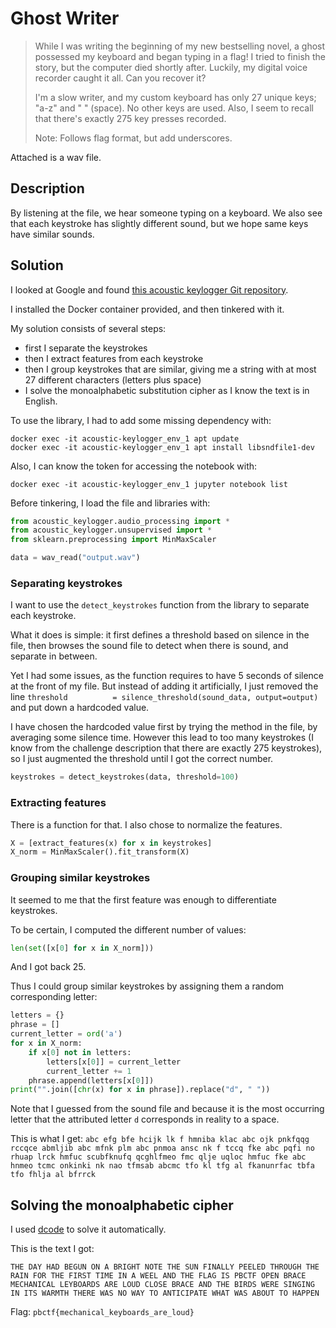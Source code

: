 # Ghost Writer

> While I was writing the beginning of my new bestselling novel, a ghost possessed my keyboard and began typing in a flag! I tried to finish the story, but the computer died shortly after. Luckily, my digital voice recorder caught it all. Can you recover it?
>
> I'm a slow writer, and my custom keyboard has only 27 unique keys; "a-z" and " " (space). No other keys are used. Also, I seem to recall that there's exactly 275 key presses recorded.
>
> Note: Follows flag format, but add underscores.

Attached is a wav file.

## Description

By listening at the file, we hear someone typing on a keyboard.
We also see that each keystroke has slightly different sound, but we hope same keys have similar sounds.

## Solution

I looked at Google and found [this acoustic keylogger Git repository](https://github.com/shoyo/acoustic-keylogger).

I installed the Docker container provided, and then tinkered with it.

My solution consists of several steps:
- first I separate the keystrokes
- then I extract features from each keystroke
- then I group keystrokes that are similar, giving me a string with at most 27 different characters (letters plus space)
- I solve the monoalphabetic substitution cipher as I know the text is in English.

To use the library, I had to add some missing dependency with:
```
docker exec -it acoustic-keylogger_env_1 apt update
docker exec -it acoustic-keylogger_env_1 apt install libsndfile1-dev
```

Also, I can know the token for accessing the notebook with:
```
docker exec -it acoustic-keylogger_env_1 jupyter notebook list
```

Before tinkering, I load the file and libraries with:

```python
from acoustic_keylogger.audio_processing import *
from acoustic_keylogger.unsupervised import *
from sklearn.preprocessing import MinMaxScaler

data = wav_read("output.wav")
```

### Separating keystrokes

I want to use the `detect_keystrokes` function from the library to separate each keystroke.

What it does is simple: it first defines a threshold based on silence in the file, then browses the sound file to detect when there is sound, and separate in between.

Yet I had some issues, as the function requires to have 5 seconds of silence at the front of my file.
But instead of adding it artificially, I just removed the line `threshold          = silence_threshold(sound_data, output=output)` and put down a hardcoded value.

I have chosen the hardcoded value first by trying the method in the file, by averaging some silence time.
However this lead to too many keystrokes (I know from the challenge description that there are exactly 275 keystrokes), so I just augmented the threshold until I got the correct number.

```python
keystrokes = detect_keystrokes(data, threshold=100)
```

### Extracting features

There is a function for that. I also chose to normalize the features.

```python
X = [extract_features(x) for x in keystrokes]
X_norm = MinMaxScaler().fit_transform(X)
```

### Grouping similar keystrokes

It seemed to me that the first feature was enough to differentiate keystrokes.

To be certain, I computed the different number of values:
```python
len(set([x[0] for x in X_norm]))
```

And I got back 25.

Thus I could group similar keystrokes by assigning them a random corresponding letter:

```python
letters = {}
phrase = []
current_letter = ord('a')
for x in X_norm:
    if x[0] not in letters:
        letters[x[0]] = current_letter
        current_letter += 1
    phrase.append(letters[x[0]])
print("".join([chr(x) for x in phrase]).replace("d", " "))
```

Note that I guessed from the sound file and because it is the most occurring letter that the attributed letter `d` corresponds in reality to a space.

This is what I get: `abc efg bfe hcijk lk f hmniba klac abc ojk pnkfqqg rccqce abmljib abc mfnk plm abc pnmoa ansc nk f tccq fke abc pqfi no rhuap lrck hmfuc scubfknufq qcghlfmeo fmc qlje uqloc hmfuc fke abc hnmeo tcmc onkinki nk nao tfmsab abcmc tfo kl tfg al fkanunrfac tbfa tfo fhlja al bfrrck`

## Solving the monoalphabetic cipher

I used [dcode](https://www.dcode.fr/monoalphabetic-substitution) to solve it automatically.

This is the text I got:
```
THE DAY HAD BEGUN ON A BRIGHT NOTE THE SUN FINALLY PEELED THROUGH THE RAIN FOR THE FIRST TIME IN A WEEL AND THE FLAG IS PBCTF OPEN BRACE MECHANICAL LEYBOARDS ARE LOUD CLOSE BRACE AND THE BIRDS WERE SINGING IN ITS WARMTH THERE WAS NO WAY TO ANTICIPATE WHAT WAS ABOUT TO HAPPEN
```

Flag: `pbctf{mechanical_keyboards_are_loud}`